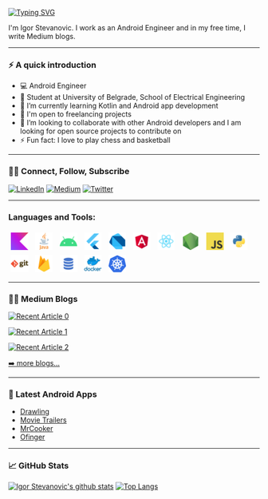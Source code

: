 [![Typing SVG](https://readme-typing-svg.herokuapp.com?font=Fira+Code&pause=1000&color=FFFFFF&width=400&lines=Hi+there!+I+am+Igor+%F0%9F%91%8B%F0%9F%8F%BB)](https://git.io/typing-svg)
 
<!-- <img src="https://komarev.com/ghpvc/?username=Giga99&label=Views&color=blue&style=plastic" alt="Giga99" /> -->
 
I'm Igor Stevanovic. I work as an Android Engineer and in my free time, I write Medium blogs.
 
---

### ⚡️ A quick introduction
- 💻 Android Engineer
- 🏫 Student at University of Belgrade, School of Electrical Engineering
- 🌱 I’m currently learning Kotlin and Android app development
- 💼 I'm open to freelancing projects
- 👯 I’m looking to collaborate with other Android developers and I am looking for open source projects to contribute on
- ⚡ Fun fact: I love to play chess and basketball

---

### 🤝🏻 Connect, Follow, Subscribe

[![LinkedIn](https://img.shields.io/badge/LinkedIn-0077B5?style=for-the-badge&logo=linkedin&logoColor=white)](https://www.linkedin.com/in/igor-stevanovic/)
[![Medium](https://img.shields.io/badge/Medium-333333?style=for-the-badge&logo=medium&logoColor=white)](https://medium.com/@igorstevanovic99)
[![Twitter](https://img.shields.io/badge/Twitter-1DA1F2?style=for-the-badge&logo=twitter&logoColor=white)](https://twitter.com/igor_s1999)

---

### Languages and Tools:

<p float="left">
<img style="padding:5px;" align="center" alt="Kotlin" width="35px" src="https://raw.githubusercontent.com/github/explore/80688e429a7d4ef2fca1e82350fe8e3517d3494d/topics/kotlin/kotlin.png" />
<img style="padding:5px;" align="center" alt="Java" width="35px" src="https://raw.githubusercontent.com/github/explore/80688e429a7d4ef2fca1e82350fe8e3517d3494d/topics/java/java.png" />
<img style="padding:5px;" align="center" alt="Android" width="35px"  src="https://raw.githubusercontent.com/github/explore/80688e429a7d4ef2fca1e82350fe8e3517d3494d/topics/android/android.png" />
<img style="padding:5px;" align="center" alt="Flutter" width="35px"  src="https://raw.githubusercontent.com/github/explore/80688e429a7d4ef2fca1e82350fe8e3517d3494d/topics/flutter/flutter.png" />
<img style="padding:5px;" align="center" alt="Dart" width="35px" src="https://raw.githubusercontent.com/github/explore/80688e429a7d4ef2fca1e82350fe8e3517d3494d/topics/dart/dart.png">
<img style="padding:5px;" align="center" alt="Angular" width="35px"  src="https://raw.githubusercontent.com/github/explore/80688e429a7d4ef2fca1e82350fe8e3517d3494d/topics/angular/angular.png" />
<img style="padding:5px;" align="center" alt="React" width="35px"  src="https://raw.githubusercontent.com/github/explore/80688e429a7d4ef2fca1e82350fe8e3517d3494d/topics/react/react.png" />
<img style="padding:5px;" align="center" alt="NodeJS" width="35px"  src="https://raw.githubusercontent.com/github/explore/80688e429a7d4ef2fca1e82350fe8e3517d3494d/topics/nodejs/nodejs.png" />
<img style="padding:5px;" align="center" alt="JavaScript" width="35px" src="https://raw.githubusercontent.com/github/explore/80688e429a7d4ef2fca1e82350fe8e3517d3494d/topics/javascript/javascript.png">
<img style="padding:5px;" align="center" alt="Python" width="35px"  src="https://raw.githubusercontent.com/github/explore/80688e429a7d4ef2fca1e82350fe8e3517d3494d/topics/python/python.png" />
<img style="padding:5px;" align="center" alt="Git" width="35px"  src="https://raw.githubusercontent.com/github/explore/80688e429a7d4ef2fca1e82350fe8e3517d3494d/topics/git/git.png" />
<img style="padding:5px;" align="center" alt="Firebase" width="35px" src="https://raw.githubusercontent.com/github/explore/80688e429a7d4ef2fca1e82350fe8e3517d3494d/topics/firebase/firebase.png">
<img style="padding:5px;" align="center" alt="SQL" width="35px" src="https://raw.githubusercontent.com/github/explore/80688e429a7d4ef2fca1e82350fe8e3517d3494d/topics/sql/sql.png">
<img style="padding:5px;" align="center" alt="Docker" width="35px" src="https://raw.githubusercontent.com/github/explore/80688e429a7d4ef2fca1e82350fe8e3517d3494d/topics/docker/docker.png">
<img style="padding:5px;" align="center" alt="Kubernetes" width="35px" src="https://raw.githubusercontent.com/github/explore/01ea2a586e5da744792d0ccfce2f68b861f29301/topics/kubernetes/kubernetes.png">
</p>

---

### ✍🏻 Medium Blogs

<!-- [![Igor Stevanovic Medium](https://github-readme-medium.vercel.app/?username=igorstevanovic99&limit=3)](https://medium.com/@igorstevanovic99) -->

 <a target="_blank" href="https://github-readme-medium-recent-article.vercel.app/medium/@igorstevanovic99/0"><img src="https://github-readme-medium-recent-article.vercel.app/medium/@igorstevanovic99/0" alt="Recent Article 0"> 

<a target="_blank" href="https://github-readme-medium-recent-article.vercel.app/medium/@igorstevanovic99/1"><img src="https://github-readme-medium-recent-article.vercel.app/medium/@igorstevanovic99/1" alt="Recent Article 1"> 

<a target="_blank" href="https://github-readme-medium-recent-article.vercel.app/medium/@igorstevanovic99/2"><img src="https://github-readme-medium-recent-article.vercel.app/medium/@igorstevanovic99/2" alt="Recent Article 2"> 

[➡️ more blogs...](https://medium.com/@igorstevanovic99)

---

### 📕 Latest Android Apps
<!-- APPS-LIST:START -->
- [Drawling](https://play.google.com/store/apps/details?id=com.draw.drawlingandroid)
- [Movie Trailers](https://play.google.com/store/apps/details?id=com.mt.movietrailers)
- [MrCooker](https://play.google.com/store/apps/details?id=mr.cooker.mrcooker)
- [Ofinger](https://play.google.com/store/apps/details?id=aplikacija.apl.ofinger)
<!-- APPS-LIST:END -->

---

### 📈 GitHub Stats 

[![Igor Stevanovic's github stats](https://github-readme-stats.vercel.app/api?username=Giga99&count_private=true&show_icons=true)](https://github.com/anuraghazra/github-readme-stats)
[![Top Langs](https://github-readme-stats.vercel.app/api/top-langs/?username=Giga99&layout=compact&langs_count=10)](https://github.com/anuraghazra/github-readme-stats)
